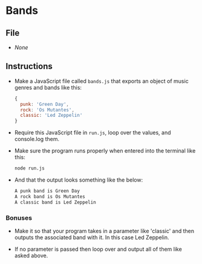 # Bands

## File

* *None*

## Instructions

* Make a JavaScript file called `bands.js` that exports an object of music genres and bands like this:

  ```javascript
  {
    punk: 'Green Day',
    rock: 'Os Mutantes',
    classic: 'Led Zeppelin'
  }
  ```

* Require this JavaScript file in `run.js`, loop over the values, and console.log them.

* Make sure the program runs properly when entered into the terminal like this:

  ```bash
  node run.js
  ```

* And that the output looks something like the below:

  ```bash
  A punk band is Green Day
  A rock band is Os Mutantes
  A classic band is Led Zeppelin
  ```

### Bonuses

* Make it so that your program takes in a parameter like 'classic' and then outputs the associated band with it. In this case Led Zeppelin.

* If no parameter is passed then loop over and output all of them like asked above.
